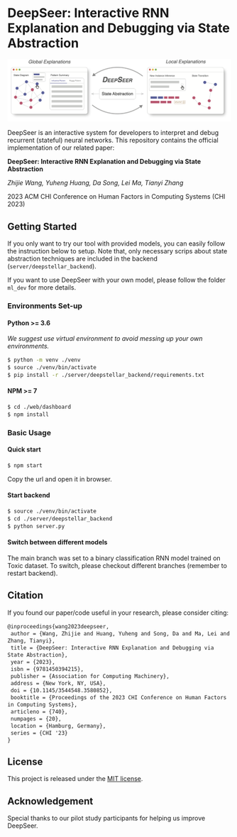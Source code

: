 # DeepSeer: Interactive RNN Explanation and Debugging via State Abstraction

![basic view](./figs/DeepSeer-UI.png)

DeepSeer is an interactive system for developers to interpret and debug recurrent (stateful) neural networks. 
This repository contains the official implementation of our related paper:

**DeepSeer: Interactive RNN Explanation and Debugging via State Abstraction** 

*Zhijie Wang, Yuheng Huang, Da Song, Lei Ma, Tianyi Zhang*

2023 ACM CHI Conference on Human Factors in Computing Systems (CHI 2023)

## Getting Started

If you only want to try our tool with provided models, you can easily follow the instruction below to setup.
Note that, only necessary scrips about state abstraction techniques are included in the backend (`server/deepstellar_backend`).

If you want to use DeepSeer with your own model, please follow the folder `ml_dev` for more details.

### Environments Set-up

#### Python >= 3.6

*We suggest use virtual environment to avoid messing up your own environments.*

~~~sh
$ python -m venv ./venv
$ source ./venv/bin/activate
$ pip install -r ./server/deepstellar_backend/requirements.txt
~~~

#### NPM >= 7 

~~~sh
$ cd ./web/dashboard
$ npm install
~~~

### Basic Usage

#### Quick start

~~~sh
$ npm start
~~~
Copy the url and open it in browser.

#### Start backend

~~~sh
$ source ./venv/bin/activate
$ cd ./server/deepstellar_backend
$ python server.py
~~~

#### Switch between different models

The main branch was set to a binary classification RNN model trained on Toxic dataset. To switch, please checkout different branches (remember to restart backend).


## Citation

If you found our paper/code useful in your research, please consider citing:

```
@inproceedings{wang2023deepseer,
 author = {Wang, Zhijie and Huang, Yuheng and Song, Da and Ma, Lei and Zhang, Tianyi},
 title = {DeepSeer: Interactive RNN Explanation and Debugging via State Abstraction}, 
 year = {2023}, 
 isbn = {9781450394215}, 
 publisher = {Association for Computing Machinery}, 
 address = {New York, NY, USA},
 doi = {10.1145/3544548.3580852},
 booktitle = {Proceedings of the 2023 CHI Conference on Human Factors in Computing Systems}, 
 articleno = {740}, 
 numpages = {20}, 
 location = {Hamburg, Germany}, 
 series = {CHI '23}
} 
```

## License

This project is released under the [MIT license](https://github.com/momentum-lab-workspace/DeepSeer/blob/main/LICENSE.MD).

## Acknowledgement

Special thanks to our pilot study participants for helping us improve DeepSeer.

